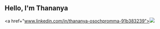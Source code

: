 ## Hello, I'm Thananya

<a href+"www.linkedin.com/in/thananya-osochpromma-91b383239"><img src = "https://img.shields.io/badge/-LinkedIn-0072b1?&style=for-the-badge&logo=linkedin&logoColor=white" /></a>

<!--
**lornorrr/lornorrr** is a ✨ _special_ ✨ repository because its `README.md` (this file) appears on your GitHub profile.

Here are some ideas to get you started:

- 🔭 I’m currently working on ...
- 🌱 I’m currently learning ...
- 👯 I’m looking to collaborate on ...
- 🤔 I’m looking for help with ...
- 💬 Ask me about ...
- 📫 How to reach me: ...
- 😄 Pronouns: ...
- ⚡ Fun fact: ...
-->
